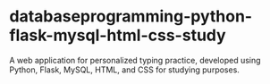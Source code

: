 # databaseprogramming-python-flask-mysql-html-css-study
A web application for personalized typing practice, developed using Python, Flask, MySQL, HTML, and CSS for studying purposes.
